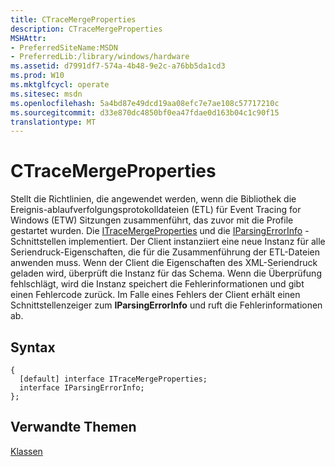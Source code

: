 ```yaml
---
title: CTraceMergeProperties
description: CTraceMergeProperties
MSHAttr:
- PreferredSiteName:MSDN
- PreferredLib:/library/windows/hardware
ms.assetid: d7991df7-574a-4b48-9e2c-a76bb5da1cd3
ms.prod: W10
ms.mktglfcycl: operate
ms.sitesec: msdn
ms.openlocfilehash: 5a4bd87e49dcd19aa08efc7e7ae108c57717210c
ms.sourcegitcommit: d33e870dc4850bf0ea47fdae0d163b04c1c90f15
translationtype: MT
---
```

# <a name="ctracemergeproperties"></a>CTraceMergeProperties


Stellt die Richtlinien, die angewendet werden, wenn die Bibliothek die Ereignis-ablaufverfolgungsprotokolldateien (ETL) für Event Tracing for Windows (ETW) Sitzungen zusammenführt, das zuvor mit die Profile gestartet wurden. Die [ITraceMergeProperties](itracemergeproperties.md) und die [IParsingErrorInfo](iparsingerrorinfo.md) -Schnittstellen implementiert. Der Client instanziiert eine neue Instanz für alle Seriendruck-Eigenschaften, die für die Zusammenführung der ETL-Dateien anwenden muss. Wenn der Client die Eigenschaften des XML-Seriendruck geladen wird, überprüft die Instanz für das Schema. Wenn die Überprüfung fehlschlägt, wird die Instanz speichert die Fehlerinformationen und gibt einen Fehlercode zurück. Im Falle eines Fehlers der Client erhält einen Schnittstellenzeiger zum **IParsingErrorInfo** und ruft die Fehlerinformationen ab.

## <a name="syntax"></a>Syntax


``` syntax
{
  [default] interface ITraceMergeProperties;
  interface IParsingErrorInfo;
};
```

## <a name="related-topics"></a>Verwandte Themen


[Klassen](classes.md)

 

 







